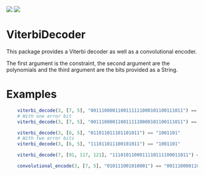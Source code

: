 [![](https://img.shields.io/badge/docs-stable-blue.svg)](https://JuliaGNSS.github.io/ViterbiDecoder.jl/stable)
[![](https://img.shields.io/badge/docs-dev-blue.svg)](https://JuliaGNSS.github.io/ViterbiDecoder.jl/dev)

# ViterbiDecoder

This package provides a Viterbi decoder as well as a convolutional encoder.

The first argument is the constraint, the second argument are the polynomials and the third
argument are the bits provided as a String.

# Examples

```julia
    viterbi_decode(3, [7, 5], "0011100001100111111000101100111011") == "010111001010001"
    # With one error bit
    viterbi_decode(3, [7, 5], "0011100001100111110000101100111011") == "010111001010001"

    viterbi_decode(3, [6, 5], "011011011101101011") == "1001101"
    # With two error bits
    viterbi_decode(3, [6, 5], "111011011100101011") == "1001101"

    viterbi_decode(7, [91, 117, 121], "1110101100011110111100011011") == "10110111"

    convolutional_encode(3, [7, 5], "010111001010001") == "0011100001100111111000101100111011"
```